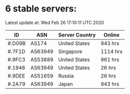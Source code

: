 # 6 stable servers:

Latest update at: Wed Feb 26 17:10:11 UTC 2020

| ID | ASN | Server Country | Online |
| -- | --- | -------------- | ------ |
| #.D09B | AS174 | United States | 943 hrs |
| #.7F1D | AS63949 | Singapore | 1114 hrs |
| #.9FC3 | AS53889 | United States | 961 hrs |
| #.1948 | AS63949 | United States | 26 hrs |
| #.9DEE | AS51659 | Russia | 26 hrs |
| #.2A79 | AS63949 | Japan | 943 hrs |

